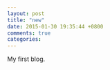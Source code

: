 ```yaml
---
layout: post
title: "new"
date: 2015-01-30 19:35:44 +0800
comments: true
categories: 
---
```


My first blog.